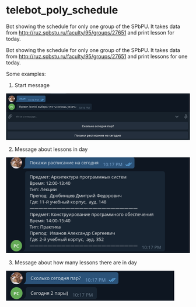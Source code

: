 # telebot_poly_schedule

Bot showing the schedule for only one group of the SPbPU. It takes data from http://ruz.spbstu.ru/faculty/95/groups/27651 and print lesson for today.

Bot showing the schedule for only one group of the SPbPU. It takes data from http://ruz.spbstu.ru/faculty/95/groups/27651 and print lessons for one today.

Some examples:
1) Start message

![Start message](https://github.com/LeonidVolohov/telebot_poly_schedule/blob/master/screenshot/start_message.png)

2) Message about lessons in day

![Lessons](https://github.com/LeonidVolohov/telebot_poly_schedule/blob/master/screenshot/lessons.png)

3) Message about how many lessons there are in day

![Count lessons](https://github.com/LeonidVolohov/telebot_poly_schedule/blob/master/screenshot/count_lessons.png)
